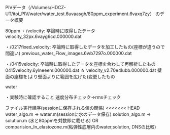 PIVデータ（/Volumes/HDCZ-UT/itoi_PIV/water/water_test.6uvaasgh/80ppm_experiment.6vaxq7zy）
のデータ概要

80ppm
・/velocity: 卒論時に取得したデータ
  velocity_32px.6vayg6cd.000000.dat
  
・/0217fixed_velocity: 卒論時に取得したデータを加工したもの(座標が違うので間違い)
  previous_water_Flow_images.6wb7297o.000000.dat
  
・/0415velocity: 卒論時に取得したデータを座標を合わして再解析したもの
  0415velocity.6ylneeem.000000.dat
☆ velocity_v2.70e4lubb.000000.dat
  壁面の座標を(より壁面よりに範囲を広げた)変更したもの

water


・実験時に確認すること
速度分布チェック→rmsチェック


ファイル実行順序(sessionに保存される値の関係)
<<<<<<< HEAD
water_algo.m → water.m(sessionに水のデータ保存)
solution_algo.m → solution.m (水と80ppmを対数即に載せる)
          OR
comparision_In_elastozone.m(粘弾性底層内のwater,solution, DNSの比較)

